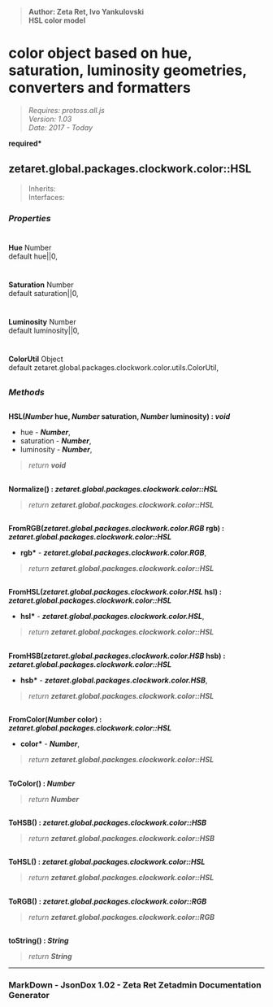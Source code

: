 > __Author: Zeta Ret, Ivo Yankulovski__  
> __HSL color model__  
# color object based on hue, saturation, luminosity geometries, converters and formatters  
> *Requires: protoss.all.js*  
> *Version: 1.03*  
> *Date: 2017 - Today*  

__required*__

## zetaret.global.packages.clockwork.color::HSL  
> Inherits:   
> Interfaces:   

### *Properties*  

#
__Hue__ Number  
default hue||0,   

#
__Saturation__ Number  
default saturation||0,   

#
__Luminosity__ Number  
default luminosity||0,   

#
__ColorUtil__ Object  
default zetaret.global.packages.clockwork.color.utils.ColorUtil,   


##
### *Methods*  

##
__HSL(*Number* hue, *Number* saturation, *Number* luminosity) : *void*__  
  
- hue - __*Number*__,   
- saturation - __*Number*__,   
- luminosity - __*Number*__,   
> *return __void__*  

##
__Normalize() : *zetaret.global.packages.clockwork.color::HSL*__  
  
> *return __zetaret.global.packages.clockwork.color::HSL__*  

##
__FromRGB(*zetaret.global.packages.clockwork.color.RGB* rgb) : *zetaret.global.packages.clockwork.color::HSL*__  
  
- __rgb*__ - __*zetaret.global.packages.clockwork.color.RGB*__,   
> *return __zetaret.global.packages.clockwork.color::HSL__*  

##
__FromHSL(*zetaret.global.packages.clockwork.color.HSL* hsl) : *zetaret.global.packages.clockwork.color::HSL*__  
  
- __hsl*__ - __*zetaret.global.packages.clockwork.color.HSL*__,   
> *return __zetaret.global.packages.clockwork.color::HSL__*  

##
__FromHSB(*zetaret.global.packages.clockwork.color.HSB* hsb) : *zetaret.global.packages.clockwork.color::HSL*__  
  
- __hsb*__ - __*zetaret.global.packages.clockwork.color.HSB*__,   
> *return __zetaret.global.packages.clockwork.color::HSL__*  

##
__FromColor(*Number* color) : *zetaret.global.packages.clockwork.color::HSL*__  
  
- __color*__ - __*Number*__,   
> *return __zetaret.global.packages.clockwork.color::HSL__*  

##
__ToColor() : *Number*__  
  
> *return __Number__*  

##
__ToHSB() : *zetaret.global.packages.clockwork.color::HSB*__  
  
> *return __zetaret.global.packages.clockwork.color::HSB__*  

##
__ToHSL() : *zetaret.global.packages.clockwork.color::HSL*__  
  
> *return __zetaret.global.packages.clockwork.color::HSL__*  

##
__ToRGB() : *zetaret.global.packages.clockwork.color::RGB*__  
  
> *return __zetaret.global.packages.clockwork.color::RGB__*  

##
__toString() : *String*__  
  
> *return __String__*  

---
### MarkDown - JsonDox 1.02 - Zeta Ret Zetadmin Documentation Generator
